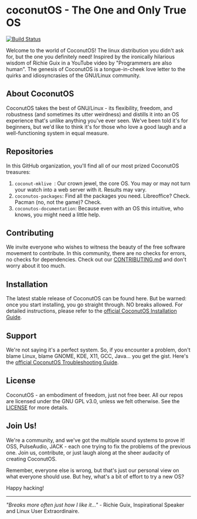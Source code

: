 # coconutOS - The One and Only True OS

[![Build Status](https://travis-ci.org/CoconutOS/coconutos.svg?branch=master)](https://travis-ci.org/CoconutOS/coconutos)

Welcome to the world of CoconutOS! The linux distribution you didn't ask for, but the one you definitely need! Inspired by the ironically hilarious wisdom of Richie Guix in a YouTube video by "Programmers are also human". The genesis of CoconutOS is a tongue-in-cheek love letter to the quirks and idiosyncrasies of the GNU/Linux community. 

## About CoconutOS

CoconutOS takes the best of GNU/Linux - its flexibility, freedom, and robustness (and sometimes its utter weirdness) and distills it into an OS experience that's unlike anything you've ever seen. We've been told it's for beginners, but we'd like to think it's for those who love a good laugh and a well-functioning system in equal measure.

## Repositories

In this GitHub organization, you'll find all of our most prized CoconutOS treasures:

1. `coconut-mklive `: Our crown jewel, the core OS. You may or may not turn your watch into a web server with it. Results may vary.
2. `coconutos-packages`: Find all the packages you need. Libreoffice? Check. Pacman (no, not the game)? Check.
3. `coconutos-documentation`: Because even with an OS this intuitive, who knows, you might need a little help.

## Contributing

We invite everyone who wishes to witness the beauty of the free software movement to contribute. In this community, there are no checks for errors, no checks for dependencies. Check out our [CONTRIBUTING.md](CONTRIBUTING.md) and don't worry about it too much.

## Installation

The latest stable release of CoconutOS can be found here. But be warned: once you start installing, you go straight through. NO breaks allowed. For detailed instructions, please refer to the [official CoconutOS Installation Guide](https://github.com/CoconutOS/coconutos-documentation/blob/master/Installation.md).

## Support

We're not saying it's a perfect system. So, if you encounter a problem, don't blame Linux, blame GNOME, KDE, X11, GCC, Java... you get the gist. Here's the [official CoconutOS Troubleshooting Guide](https://github.com/CoconutOS/coconutos-documentation/blob/master/Troubleshooting.md). 

## License

CoconutOS - an embodiment of freedom, just not free beer. All our repos are licensed under the GNU GPL v3.0, unless we felt otherwise. See the [LICENSE](LICENSE) for more details.

## Join Us!

We're a community, and we've got the multiple sound systems to prove it! OSS, PulseAudio, JACK - each one trying to fix the problems of the previous one. Join us, contribute, or just laugh along at the sheer audacity of creating CoconutOS.

Remember, everyone else is wrong, but that's just our personal view on what everyone should use. But hey, what's a bit of effort to try a new OS?

Happy hacking!

---

*"Breaks more often just how I like it..."* - Richie Guix, Inspirational Speaker and Linux User Extraordinaire.
